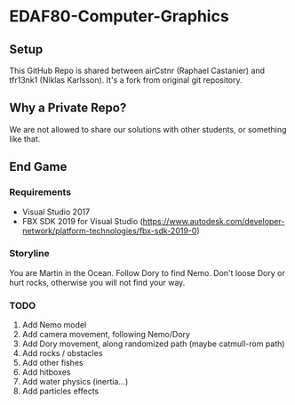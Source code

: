 # EDAF80-Computer-Graphics

## Setup
This GitHub Repo is shared between airCstnr (Raphael Castanier) and tfr13nk1 (Niklas Karlsson).
It's a fork from original git repository.

## Why a Private Repo?
We are not allowed to share our solutions with other students, or something like that.

## End Game

### Requirements

- Visual Studio 2017
- FBX SDK 2019 for Visual Studio (https://www.autodesk.com/developer-network/platform-technologies/fbx-sdk-2019-0)

### Storyline

You are Martin in the Ocean.
Follow Dory to find Nemo.
Don't loose Dory or  hurt rocks, otherwise you will not find your way.

### TODO

1. Add Nemo model
3. Add camera movement, following Nemo/Dory
4. Add Dory movement, along randomized path (maybe catmull-rom path)
5. Add rocks / obstacles
6. Add other fishes
7. Add hitboxes
8. Add water physics (inertia...)
9. Add particles effects
